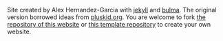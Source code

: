 Site created by Alex Hernandez-Garcia with [jekyll](https://jekyllrb.com/) and [bulma](https://bulma.io/).
The original version borrowed ideas from [pluskid.org](http://pluskid.org/).
You are welcome to fork [the repository of this website](https://github.com/alexhernandezgarcia/alexhernandezgarcia.github.io) or [this template repository](https://github.com/alexhernandezgarcia/template-personal-website) to create your own website.

